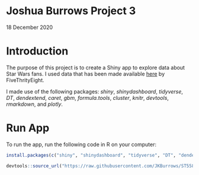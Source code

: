 Joshua Burrows Project 3
================
18 December 2020

# Introduction

The purpose of this project is to create a Shiny app to explore data
about Star Wars fans. I used data that has been made available
[here](https://github.com/fivethirtyeight/data/tree/master/star-wars-survey)
by FiveThrityEight.

I made use of the following packages: *shiny*, *shinydashboard*,
*tidyverse*, *DT*, *dendextend*, *caret*, *gbm*, *formula.tools*,
*cluster*, *knitr*, *devtools*, *rmarkdown*, and *plotly*.

# Run App

To run the app, run the following code in R on your computer:

``` r
install.packages(c("shiny", "shinydashboard", "tidyverse", "DT", "dendextend", "caret", "gbm", "formula.tools", "cluster", "knitr", "devtools", "rmarkdown", "plotly"))

devtools::source_url("https://raw.githubusercontent.com/JKBurrows/ST558-Project-3/main/app.R")
```
